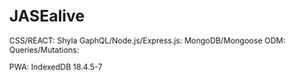 # JASEalive

CSS/REACT: Shyla
GaphQL/Node.js/Express.js:
MongoDB/Mongoose ODM:
Queries/Mutations:

PWA:
IndexedDB 18.4.5-7